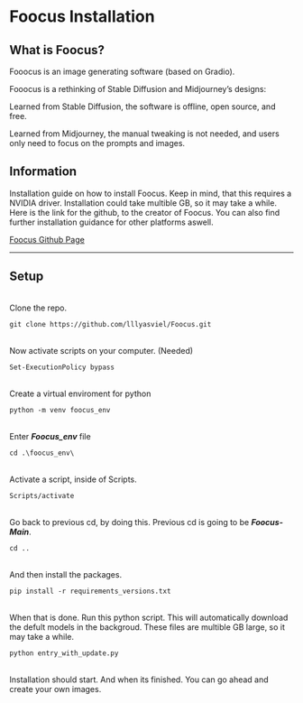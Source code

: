 # Foocus Installation

## What is Foocus?
Fooocus is an image generating software (based on Gradio).

Fooocus is a rethinking of Stable Diffusion and Midjourney’s designs:

Learned from Stable Diffusion, the software is offline, open source, and free.

Learned from Midjourney, the manual tweaking is not needed, and users only need to focus on the prompts and images.


## Information
Installation guide on how to install Foocus. Keep in mind, that this requires a NVIDIA driver. Installation could take multible GB, so it may take a while.
Here is the link for the github, to the creator of Foocus. You can also find further installation guidance for other platforms aswell.

[Foocus Github Page](https://github.com/lllyasviel/Fooocus)
***
## Setup


<br>Clone the repo.
```shell
git clone https://github.com/lllyasviel/Foocus.git
```
<br>Now activate scripts on your computer. (Needed)
```shell
Set-ExecutionPolicy bypass
```
<br>Create a virtual enviroment for python
```shell
python -m venv foocus_env
```
<br>Enter ***Foocus_env*** file
```shell
cd .\foocus_env\
```
<br>Activate a script, inside of Scripts.
```shell
Scripts/activate
```
<br>Go back to previous cd, by doing this. Previous cd is going to be ***Foocus-Main***.
```shell
cd ..
```
<br>And then install the packages. 
```shell
pip install -r requirements_versions.txt
```
<br>When that is done. Run this python script. This will automatically download the defult models in the backgroud. These files are multible GB large, so it may take a while.
```shell
python entry_with_update.py
```
<br>Installation should start. And when its finished. You can go ahead and create your own images.

